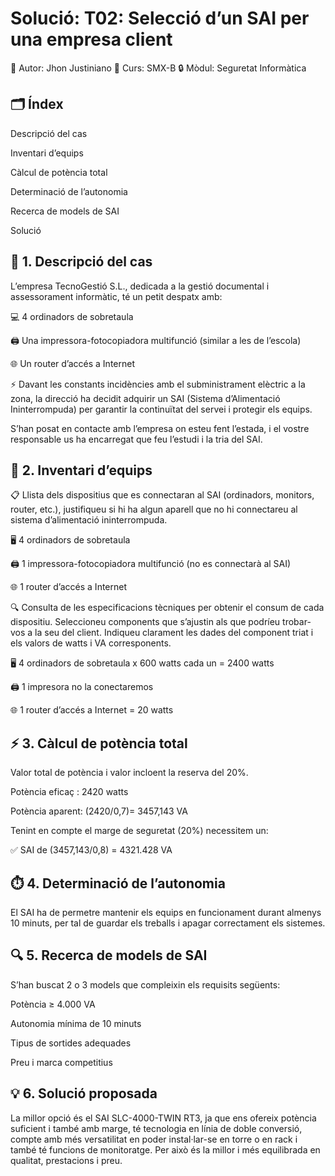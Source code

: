 # Solució: T02: Selecció d’un SAI per una empresa client
👤 Autor: Jhon Justiniano
🏫 Curs: SMX-B
🔒 Mòdul: Seguretat Informàtica

## 🗂️ Índex

Descripció del cas

Inventari d’equips

Càlcul de potència total

Determinació de l’autonomia

Recerca de models de SAI

Solució

## 📄 1. Descripció del cas

L’empresa TecnoGestió S.L., dedicada a la gestió documental i assessorament informàtic, té un petit despatx amb:

💻 4 ordinadors de sobretaula

🖨️ Una impressora-fotocopiadora multifunció (similar a les de l’escola)

🌐 Un router d’accés a Internet

⚡ Davant les constants incidències amb el subministrament elèctric a la zona, la direcció ha decidit adquirir un SAI (Sistema d’Alimentació Ininterrompuda) per garantir la continuïtat del servei i protegir els equips.

S’han posat en contacte amb l’empresa on esteu fent l’estada, i el vostre responsable us ha encarregat que feu l’estudi i la tria del SAI.

## 🧾 2. Inventari d’equips

📋 Llista dels dispositius que es connectaran al SAI (ordinadors, monitors,
router, etc.), justifiqueu si hi ha algun aparell que no hi connectareu al
sistema d’alimentació ininterrompuda.

🖥️ 4 ordinadors de sobretaula

🖨️ 1 impressora-fotocopiadora multifunció (no es connectarà al SAI)

🌐 1 router d’accés a Internet

🔍 Consulta de les especificacions tècniques per obtenir el consum de
cada dispositiu. Seleccioneu components que s’ajustin als que podríeu
trobar-vos a la seu del client. Indiqueu clarament les dades del
component triat i els valors de watts i VA corresponents.

🖥️ 4 ordinadors de sobretaula x 600 watts cada un = 2400 watts

🖨️ 1 impresora no la conectaremos

🌐 1 router d’accés a Internet = 20 watts

## ⚡ 3. Càlcul de potència total

Valor total de potència i valor incloent la reserva del 20%.

Potència eficaç : 2420 watts

Potència aparent: (2420/0,7)= 3457,143 VA

Tenint en compte el marge de seguretat (20%) necessitem un:

✅ SAI de (3457,143/0,8) = 4321.428 VA

## ⏱️ 4. Determinació de l’autonomia

El SAI ha de permetre mantenir els equips en funcionament durant almenys 10 minuts, per tal de guardar els treballs i apagar correctament els sistemes.

## 🔍 5. Recerca de models de SAI

S’han buscat 2 o 3 models que compleixin els requisits següents:

Potència ≥ 4.000 VA

Autonomia mínima de 10 minuts

Tipus de sortides adequades

Preu i marca competitius

## 💡 6. Solució proposada

La millor opció és el SAI SLC-4000-TWIN RT3, ja que ens ofereix potència suficient i també
amb marge, té tecnologia en línia de doble conversió, compte amb més versatilitat en poder
instal·lar-se en torre o en rack i també té funcions de monitoratge. Per això és la millor i més
equilibrada en qualitat, prestacions i preu.
